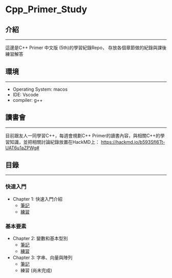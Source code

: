 # Cpp_Primer_Study

## 介紹
---
這邊是C++ Primer 中文版 (5th)的學習紀錄Repo，
存放各個章節做的紀錄與課後練習解答

## 環境
---
* Operating System: macos
* IDE: Vscode
* compiler: g++

## 讀書會
---
目前跟友人一同學習C++，每週會規劃C++ Primer的讀書內容，與相關C++的學習知識，並把相關討論紀錄放置在HackMD上： 
https://hackmd.io/b593SfI6Tt-UAT6u1aZPWg#

## 目錄
----

### 快速入門

* Chapter 1: 快速入門介紹
  * [筆記](https://github.com/a10000005588/Cpp_Primer_Study/blob/master/notes/ch01.md)
  * [練習](https://github.com/a10000005588/Cpp_Primer_Study/blob/master/exercise/ch01.md)

### 基本要素

* Chapter 2: 變數和基本型別
  * [筆記](https://github.com/a10000005588/Cpp_Primer_Study/blob/master/notes/ch02.md)
  * [練習](https://github.com/a10000005588/Cpp_Primer_Study/blob/master/exercise/ch02.md) 
* Chapter 3: 字串、向量與陣列
  * [筆記](https://github.com/a10000005588/Cpp_Primer_Study/blob/master/notes/ch03.md)
  * 練習 (尚未完成)
